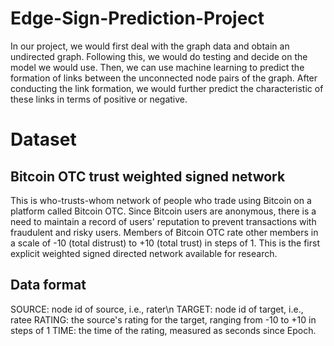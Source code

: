 # Edge-Sign-Prediction-Project
In our project, we would first deal with the graph data and obtain an undirected graph. Following this, we would do testing and decide on the model we would use. Then, we can use machine learning to predict the formation of links between the unconnected node pairs of the graph. After conducting the link formation, we would further predict the characteristic of these links in terms of positive or negative.

# Dataset
## Bitcoin OTC trust weighted signed network
This is who-trusts-whom network of people who trade using Bitcoin on a platform called Bitcoin OTC. Since Bitcoin users are anonymous, there is a need to maintain a record of users' reputation to prevent transactions with fraudulent and risky users. Members of Bitcoin OTC rate other members in a scale of -10 (total distrust) to +10 (total trust) in steps of 1. This is the first explicit weighted signed directed network available for research.
## Data format
SOURCE: node id of source, i.e., rater\n
TARGET: node id of target, i.e., ratee
RATING: the source's rating for the target, ranging from -10 to +10 in steps of 1
TIME: the time of the rating, measured as seconds since Epoch. 
